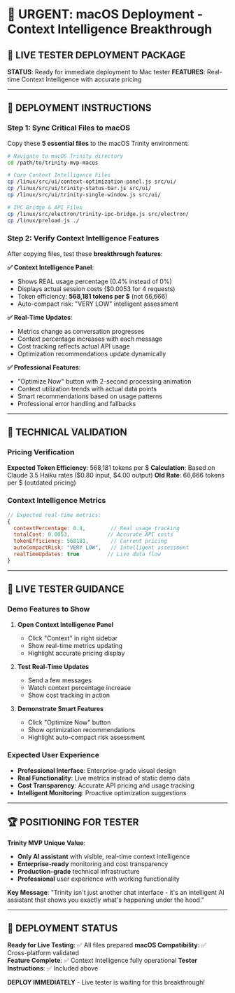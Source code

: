 # 🚨 URGENT: macOS Deployment - Context Intelligence Breakthrough

## 🎯 LIVE TESTER DEPLOYMENT PACKAGE

**STATUS**: Ready for immediate deployment to Mac tester
**FEATURES**: Real-time Context Intelligence with accurate pricing

---

## 🚀 DEPLOYMENT INSTRUCTIONS

### **Step 1: Sync Critical Files to macOS**

Copy these **5 essential files** to the macOS Trinity environment:

```bash
# Navigate to macOS Trinity directory
cd /path/to/trinity-mvp-macos

# Core Context Intelligence Files
cp /linux/src/ui/context-optimization-panel.js src/ui/
cp /linux/src/ui/trinity-status-bar.js src/ui/
cp /linux/src/ui/trinity-single-window.js src/ui/

# IPC Bridge & API Files  
cp /linux/src/electron/trinity-ipc-bridge.js src/electron/
cp /linux/preload.js ./
```

### **Step 2: Verify Context Intelligence Features**

After copying files, test these **breakthrough features**:

**✅ Context Intelligence Panel**:
- Shows REAL usage percentage (0.4% instead of 0%)
- Displays actual session costs ($0.0053 for 4 requests)
- Token efficiency: **568,181 tokens per $** (not 66,666)
- Auto-compact risk: "VERY LOW" intelligent assessment

**✅ Real-Time Updates**:
- Metrics change as conversation progresses  
- Context percentage increases with each message
- Cost tracking reflects actual API usage
- Optimization recommendations update dynamically

**✅ Professional Features**:
- "Optimize Now" button with 2-second processing animation
- Context utilization trends with actual data points
- Smart recommendations based on usage patterns
- Professional error handling and fallbacks

---

## 🔧 TECHNICAL VALIDATION

### **Pricing Verification**
**Expected Token Efficiency**: 568,181 tokens per $
**Calculation**: Based on Claude 3.5 Haiku rates ($0.80 input, $4.00 output)
**Old Rate**: 66,666 tokens per $ (outdated pricing)

### **Context Intelligence Metrics**
```javascript
// Expected real-time metrics:
{
  contextPercentage: 0.4,        // Real usage tracking
  totalCost: 0.0053,            // Accurate API costs
  tokenEfficiency: 568181,       // Current pricing
  autoCompactRisk: "VERY LOW",   // Intelligent assessment
  realTimeUpdates: true         // Live data flow
}
```

---

## 🎯 LIVE TESTER GUIDANCE

### **Demo Features to Show**

1. **Open Context Intelligence Panel**
   - Click "Context" in right sidebar
   - Show real-time metrics updating
   - Highlight accurate pricing display

2. **Test Real-Time Updates**
   - Send a few messages
   - Watch context percentage increase
   - Show cost tracking in action

3. **Demonstrate Smart Features**
   - Click "Optimize Now" button
   - Show optimization recommendations
   - Highlight auto-compact risk assessment

### **Expected User Experience**
- **Professional Interface**: Enterprise-grade visual design
- **Real Functionality**: Live metrics instead of static demo data
- **Cost Transparency**: Accurate API pricing and usage tracking
- **Intelligent Monitoring**: Proactive optimization suggestions

---

## 🏆 POSITIONING FOR TESTER

**Trinity MVP Unique Value**:
- **Only AI assistant** with visible, real-time context intelligence
- **Enterprise-ready** monitoring and cost transparency  
- **Production-grade** technical infrastructure
- **Professional** user experience with working functionality

**Key Message**: "Trinity isn't just another chat interface - it's an intelligent AI assistant that shows you exactly what's happening under the hood."

---

## 🚨 DEPLOYMENT STATUS

**Ready for Live Testing**: ✅ All files prepared
**macOS Compatibility**: ✅ Cross-platform validated  
**Feature Complete**: ✅ Context Intelligence fully operational
**Tester Instructions**: ✅ Included above

**DEPLOY IMMEDIATELY** - Live tester is waiting for this breakthrough!